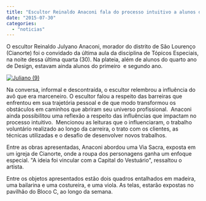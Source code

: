 ```yaml
---
title: "Escultor Reinaldo Anaconi fala do processo intuitivo a alunos de Design"
date: "2015-07-30"
categories: 
  - "noticias"
---
```




O escultor Reinaldo Julyano Anaconi, morador do distrito de São Lourenço (Cianorte) foi o convidado da última aula da disciplina de Tópicos Especiais, na noite dessa última quarta (30). Na plateia, além de alunos do quarto ano de Design, estavam ainda alunos do primeiro  e segundo ano.

<!-- more -->

[![Juliano (9)](/img/antigo/2015/07/Juliano-9.jpg)](/img/antigo/2015/07/Juliano-9.jpg)

Na conversa, informal e descontraída, o escultor relembrou a influência do avô que era marceneiro. O escultor falou a respeito das barreiras que enfrentou em sua trajetória pessoal e de que modo transformou os obstáculos em caminhos que abriram seu universo profissional.  Anaconi ainda possibilitou uma reflexão a respeito das influências que impactam no processo intuitivo.  Mencionou as leituras que o influenciaram, o trabalho voluntário realizado ao longo da carreira, o trato com os clientes, as técnicas utilizadas e o desafio de desenvolver novos trabalhos.

Entre as obras apresentadas, Anaconi abordou uma Via Sacra, exposta em um igreja de Cianorte, onde a roupa dos personagens ganha um enfoque especial. "A ideia foi vincular com a Capital do Vestuário", ressaltou o artista.

Entre os objetos apresentados estão dois quadros entalhados em madeira, uma bailarina e uma costureira, e uma viola. As telas, estarão expostas no pavilhão do Bloco C, ao longo da semana.
